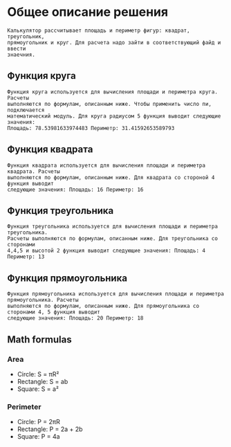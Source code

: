 # Общее описание решения
    Калькулятор рассчитывает площадь и периметр фигур: квадрат, треугольник,       
    прямоугольник и круг. Для расчета надо зайти в соответствующий файд и ввести 
    знаечния.
## Функция круга
    Функция круга используется для вычисления площади и периметра круга. Расчеты 
    выполняются по формулам, описанным ниже. Чтобы применить число пи, подключается 
    математический модуль. Для круга радиусом 5 функция выводит следующие значения: 
    Площадь: 78.53981633974483 Периметр: 31.41592653589793

## Функция квадрата
    Функция квадрата используется для вычисления площади и периметра квадрата. Расчеты   
    выполняются по формулам, описанным ниже. Для квадрата со стороной 4 функция выводит 
    следующие значения: Площадь: 16 Периметр: 16

## Функция треугольника
    Функция треугольника используется для вычисления площади и периметра 
    треугольника. 
    Расчеты выполняются по формулам, описанным ниже. Для треугольника со сторонами 
    4,4,5 и высотой 2 функция выводит следующие значения: Площадь: 4 Периметр: 13

## Функция прямоугольника
    Функция прямоугольника используется для вычисления площади и периметра прямоугольника. Расчеты   
    выполняются по формулам, описанным ниже. Для прямоугольника со сторонами 4, 5 функция выводит 
    следующие значения: Площадь: 20 Периметр: 18
    
## Math formulas
### Area
- Circle: S = πR²
- Rectangle: S = ab
- Square: S = a²

### Perimeter
- Circle: P = 2πR
- Rectangle: P = 2a + 2b
- Square: P = 4a
